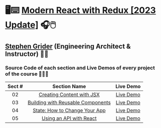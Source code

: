 # 🖥️⌨️ [Modern React with Redux [2023 Update]](https://www.udemy.com/course/react-redux) 🎧🖱️

## [Stephen Grider](https://www.linkedin.com/in/stephengrider) (Engineering Architect & Instructor) 👨‍🏫

### Source Code of each section and Live Demos of every project of the course 👨🏽‍💻

| Sect # |                                               Section Name                                               |                   Live Demo                    |
| :----: | :------------------------------------------------------------------------------------------------------: | :--------------------------------------------: |
|   02   |     [Creating Content with JSX](https://github.com/ajfm88/modern-react-with-redux/tree/main/01-jsx)      |   [Live Demo](https://jsx-demo.onrender.com)   |
|   03   | [Building with Reusable Components](https://github.com/ajfm88/modern-react-with-redux/tree/main/03-pdas) |  [Live Demo](https://pdas-demo.onrender.com)   |
|   04   | [State: How to Change Your App](https://github.com/ajfm88/modern-react-with-redux/tree/main/04-animals)  | [Live Demo](https://animals-demo.onrender.com) |
|   05   |      [Using an API with React](https://github.com/ajfm88/modern-react-with-redux/tree/main/05-pics)      |  [Live Demo](https://pics-demo.onrender.com)   |
